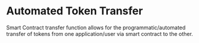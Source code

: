 # Automated Token Transfer
Smart Contract transfer function allows for the programmatic/automated transfer of tokens from one application/user via smart contract to the other.
